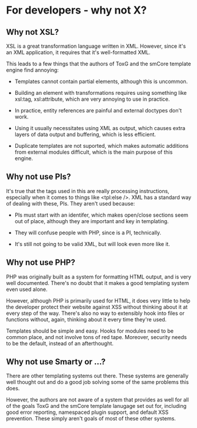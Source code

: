 For developers - why not X?
================================================================================

Why not XSL?
--------------------------------------------------------------------------------
XSL is a great transformation language written in XML. However, since it's an
XML application, it requires that it's well-formatted XML.

This leads to a few things that the authors of ToxG and the smCore template
engine find annoying:

  - Templates cannot contain partial elements, although this is uncommon.

  - Building an element with transformations requires using something like
    xsl:tag, xsl:attribute, which are very annoying to use in practice.

  - In practice, entity references are painful and external doctypes don't work.

  - Using it usually necessitates using XML as output, which causes extra layers
    of data output and buffering, which is less efficient.

  - Duplicate templates are not suported, which makes automatic additions from
    external modules difficult, which is the main purpose of this engine.


Why not use PIs?
--------------------------------------------------------------------------------
It's true that the tags used in this are really processing instructions,
especially when it comes to things like <tpl:else />. XML has a standard way
of dealing with these, PIs. They aren't used because:

  - PIs must start with an identifer, which makes open/close sections seem
    out of place, although they are important and key in templating.

  - They will confuse people with PHP, since <?php ?> is a PI, technically.

  - It's still not going to be valid XML, but will look even more like it.


Why not use PHP?
--------------------------------------------------------------------------------
PHP was originally built as a system for formatting HTML output, and is very
well documented. There's no doubt that it makes a good templating system
even used alone.

However, although PHP is primarily used for HTML, it does very little to help
the developer protect their website against XSS without thinking about it at
every step of the way. There's also no way to extensibly hook into files or
functions without, again, thinking about it every time they're used.

Templates should be simple and easy. Hooks for modules need to be common
place, and not involve tons of red tape. Moreover, security needs to be the
default, instead of an afterthought.


Why not use Smarty or ...?
--------------------------------------------------------------------------------
There are other templating systems out there. These systems are generally well
thought out and do a good job solving some of the same problems this does.

However, the authors are not aware of a system that provides as well for all
of the goals ToxG and the smCore template lanugage set out for, including good
error reporting, namespaced plugin support, and default XSS prevention. These
simply aren't goals of most of these other systems.
